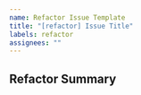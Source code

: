 ```yaml
---
name: Refactor Issue Template
title: "[refactor] Issue Title"
labels: refactor
assignees: ""
---
```


## Refactor Summary
